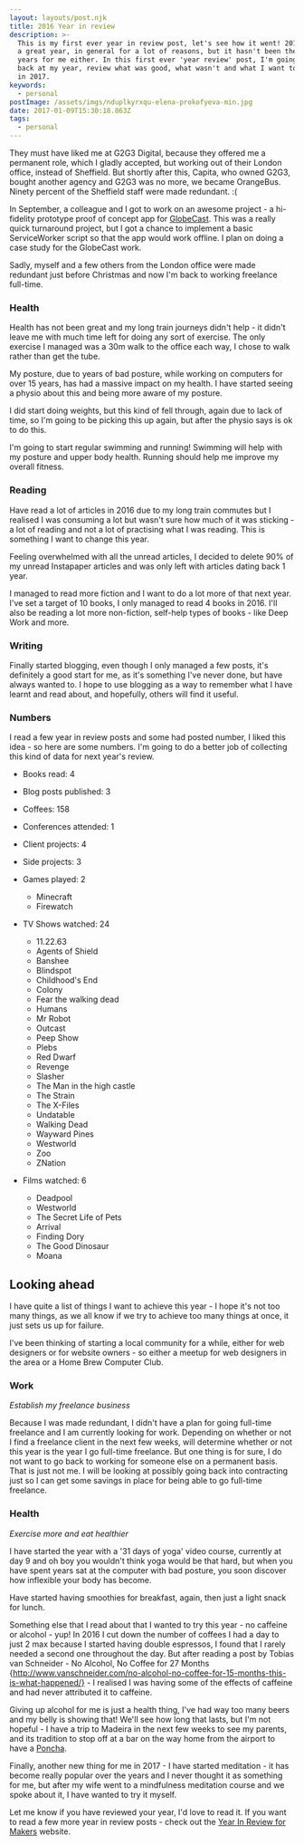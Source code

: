 ```yaml
---
layout: layouts/post.njk
title: 2016 Year in review
description: >-
  This is my first ever year in review post, let's see how it went! 2016 was not
  a great year, in general for a lot of reasons, but it hasn't been the best of
  years for me either. In this first ever 'year review' post, I'm going to look
  back at my year, review what was good, what wasn't and what I want to achieve
  in 2017.
keywords:
  - personal
postImage: /assets/imgs/nduplkyrxqu-elena-prokofyeva-min.jpg
date: 2017-01-09T15:30:18.863Z
tags:
  - personal
---
```

They must have liked me at G2G3 Digital, because they offered me a permanent role, which I gladly accepted, but working out of their London office, instead of Sheffield. But shortly after this, Capita, who owned G2G3, bought another agency and G2G3 was no more, we became OrangeBus. Ninety percent of the Sheffield staff were made redundant. :(

In September, a colleague and I got to work on an awesome project - a hi-fidelity prototype proof of concept app for [GlobeCast](http://www.globecast.com/ "GlobeCast"). This was a really quick turnaround project, but I got a chance to implement a basic ServiceWorker script so that the app would work offline. I plan on doing a case study for the GlobeCast work. 

Sadly, myself and a few others from the London office were made redundant just before Christmas and now I'm back to working freelance full-time.

### Health
Health has not been great and my long train journeys didn't help - it didn't leave me with much time left for doing any sort of exercise. The only exercise I managed was a 30m walk to the office each way, I chose to walk rather than get the tube.

My posture, due to years of bad posture, while working on computers for over 15 years, has had a massive impact on my health. I have started seeing a physio about this and being more aware of my posture. 

I did start doing weights, but this kind of fell through, again due to lack of time, so I'm going to be picking this up again, but after the physio says is ok to do this. 

I'm going to start regular swimming and running! Swimming will help with my posture and upper body health. Running should help me improve my overall fitness. 

### Reading
Have read a lot of articles in 2016 due to my long train commutes but I realised I was consuming a lot but wasn't sure how much of it was sticking - a lot of reading and not a lot of practising what I was reading. This is something I want to change this year.

Feeling overwhelmed with all the unread articles, I decided to delete 90% of my unread Instapaper articles and was only left with articles dating back 1 year. 

I managed to read more fiction and I want to do a lot more of that next year. I've set a target of 10 books, I only managed to read 4 books in 2016. I'll also be reading a lot more non-fiction, self-help types of books - like Deep Work and more. 

### Writing
Finally started blogging, even though I only managed a few posts, it's definitely a good start for me, as it's something I've never done, but have always wanted to. I hope to use blogging as a way to remember what I have learnt and read about, and hopefully, others will find it useful. 

### Numbers
I read a few year in review posts and some had posted number, I liked this idea - so here are some numbers. I'm going to do a better job of collecting this kind of data for next year's review.

* Books read: 4
* Blog posts published: 3
* Coffees: 158
* Conferences attended: 1
* Client projects: 4
* Side projects: 3
* Games played: 2
    * Minecraft
    * Firewatch


* TV Shows watched: 24
    * 11.22.63
    * Agents of Shield
    * Banshee
    * Blindspot
    * Childhood's End
    * Colony
    * Fear the walking dead 
    * Humans
    * Mr Robot
    * Outcast
    * Peep Show
    * Plebs
    * Red Dwarf
    * Revenge
    * Slasher
    * The Man in the high castle
    * The Strain
    * The X-Files
    * Undatable
    * Walking Dead
    * Wayward Pines
    * Westworld
    * Zoo
    * ZNation


* Films watched: 6
    * Deadpool
    * Westworld
    * The Secret Life of Pets
    * Arrival
    * Finding Dory
    * The Good Dinosaur
    * Moana

## Looking ahead
I have quite a list of things I want to achieve this year - I hope it's not too many things, as we all know if we try to achieve too many things at once, it just sets us up for failure. 

I've been thinking of starting a local community for a while, either for web designers or for website owners - so either a meetup for web designers in the area or a Home Brew Computer Club.

### Work

_Establish my freelance business_

Because I was made redundant, I didn't have a plan for going full-time freelance and I am currently looking for work. Depending on whether or not I find a freelance client in the next few weeks, will determine whether or not this year is the year I go full-time freelance. But one thing is for sure, I do not want to go back to working for someone else on a permanent basis. That is just not me. I will be looking at possibly going back into contracting just so I can get some savings in place for being able to go full-time freelance. 

### Health 

_Exercise more and eat healthier_

I have started the year with a '31 days of yoga' video course, currently at day 9 and oh boy you wouldn't think yoga would be that hard, but when you have spent years sat at the computer with bad posture, you soon discover how inflexible your body has become.  

Have started having smoothies for breakfast, again, then just a light snack for lunch. 

Something else that I read about that I wanted to try this year - no caffeine or alcohol - yup! In 2016 I cut down the number of coffees I had a day to just 2 max because I started having double espressos, I found that I rarely needed a second one throughout the day. But after reading a post by Tobias van Schneider - No Alcohol, No Coffee for 27 Months {http://www.vanschneider.com/no-alcohol-no-coffee-for-15-months-this-is-what-happened/} - I realised I was having some of the effects of caffeine and had never attributed it to caffeine. 

Giving up alcohol for me is just a health thing, I've had way too many beers and my belly is showing that! We'll see how long that lasts, but I'm not hopeful - I have a trip to Madeira in the next few weeks to see my parents, and its tradition to stop off at a bar on the way home from the airport to have a [Poncha](http://www.madeira-holidays.eu/madeira-products/poncha-traditional-drink-madeira/ "Poncha – The traditional drink of Madeira").

Finally, another new thing for me in 2017 - I have started meditation - it has become really popular over the years and I never thought it as something for me, but after my wife went to a mindfulness meditation course and we spoke about it, I have wanted to try it myself.

Let me know if you have reviewed your year, I'd love to read it. If you want to read a few more year in review posts - check out the [Year In Review for Makers](https://yearinreview.me/ "Year In Review for Makers") website.
